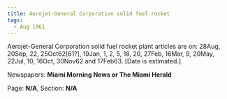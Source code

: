 ```yaml
---  
title: Aerojet-General Corporation solid fuel rocket  
tags:  
  - Aug 1961  
---  
```

  
Aerojet-General Corporation solid fuel rocket plant articles are on: 28Aug, 20Sep, 22, 25Oct62[61?], 19Jan, 1, 2, 5, 18, 20, 27Feb, 16Mar, 9, 20May, 22Jul, 10, 16Oct, 30Nov62 and 17Feb63. [Date is estimated.]  
  
Newspapers: **Miami Morning News or The Miami Herald**  
  
Page: **N/A**, Section: **N/A** 
